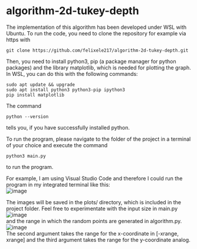 # algorithm-2d-tukey-depth

The implementation of this algorithm has been developed under WSL with Ubuntu. To run the code, you need to clone the repository for example via https with
```
git clone https://github.com/felixele217/algorithm-2d-tukey-depth.git
```

Then, you need to install python3, pip (a package manager for python packages) and the library matplotlib, which is needed for plotting the graph. In WSL, you can do this with the following commands:
```
sudo apt update && upgrade
sudo apt install python3 python3-pip ipython3
pip install matplotlib
```

The command 
```
python --version
```
tells you, if you have successfully installed python.

To run the program, please navigate to the folder of the project in a terminal of your choice and execute the command
```
python3 main.py
``` 
to run the program.  

For example, I am using Visual Studio Code and therefore I could run the program in my integrated terminal like this:  
![image](https://user-images.githubusercontent.com/50794814/172377711-07f6223b-aaa1-4b59-8704-d959dcdfe40b.png)

The images will be saved in the plots/ directory, which is included in the project folder. Feel free to experimentate with the input size in main.py
![image](https://user-images.githubusercontent.com/50794814/172378099-49e100dc-9e05-4253-a24d-a0b64edceb40.png)  
and the range in which the random points are generated in algorithm.py.
![image](https://user-images.githubusercontent.com/50794814/172378431-eb54f85e-460d-4378-afef-d53a6318e4c2.png)  
The second argument takes the range for the x-coordinate in [-xrange, xrange] and the third argument takes the range for the y-coordinate analog.







